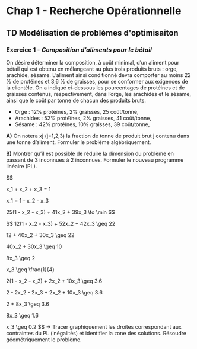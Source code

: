 # Chap 1 - Recherche Opérationnelle

## TD Modélisation de problèmes d'optimisaiton

### Exercice 1 - *Composition d’aliments pour le bétail*

On désire déterminer la composition, à coût minimal, d’un aliment pour bétail qui est obtenu en mélangeant au
plus trois produits bruts : orge, arachide, sésame.
L’aliment ainsi conditionné devra comporter au moins 22 % de protéines et 3,6 % de graisses, pour se conformer aux exigences de la clientèle. On a indiqué ci-dessous les pourcentages de protéines et de graisses contenus, respectivement, dans l’orge, les arachides et le sésame, ainsi que le coût par tonne de chacun des produits bruts.
- Orge : 12% protéïnes, 2% graisses, 25 coût/tonne,
- Arachides : 52% protéïnes, 2% graisses, 41 coût/tonne,
- Sésame : 42% protéïnes, 10% graisses, 39 coût/tonne,


**A)** On notera xj (j=1,2,3) la fraction de tonne de produit brut j contenu dans une tonne d’aliment. Formuler
le problème algébriquement.








**B)** Montrer qu’il est possible de réduire la dimension du problème en passant de 3 inconnues à 2 inconnues.
Formuler le nouveau programme linéaire (PL).

$$

   x_1 + x_2 + x_3 = 1

   x_1 = 1 - x_2 - x_3

   25(1 - x_2 - x_3) + 41x_2 + 39x_3 \to \min
$$

$$
   12(1 - x_2 - x_3) + 52x_2 + 42x_3 \geq 22

   12 + 40x_2 + 30x_3 \geq 22

   40x_2 + 30x_3 \geq 10

   8x_3 \geq 2

   x_3 \geq \frac{1}{4}

$$
$$
   2(1 - x_2 - x_3) + 2x_2 + 10x_3 \geq 3.6

   2 - 2x_2 - 2x_3 + 2x_2 + 10x_3 \geq 3.6

   2 + 8x_3 \geq 3.6

   8x_3 \geq 1.6

   x_3 \geq 0.2
$$
→ Tracer graphiquement les droites correspondant aux contraintes du PL (inégalités) et identifier la zone des
solutions. Résoudre géométriquement le problème.

